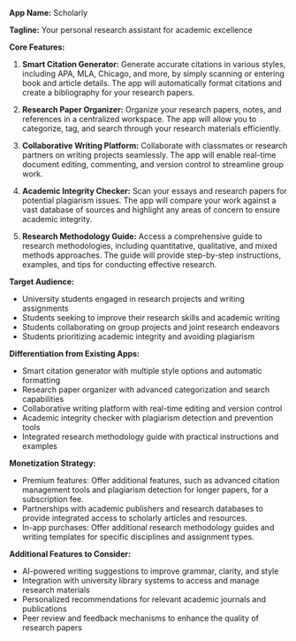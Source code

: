 **App Name:** Scholarly

**Tagline:** Your personal research assistant for academic excellence

**Core Features:**

1. **Smart Citation Generator:** Generate accurate citations in various styles, including APA, MLA, Chicago, and more, by simply scanning or entering book and article details. The app will automatically format citations and create a bibliography for your research papers.

2. **Research Paper Organizer:** Organize your research papers, notes, and references in a centralized workspace. The app will allow you to categorize, tag, and search through your research materials efficiently.

3. **Collaborative Writing Platform:** Collaborate with classmates or research partners on writing projects seamlessly. The app will enable real-time document editing, commenting, and version control to streamline group work.

4. **Academic Integrity Checker:** Scan your essays and research papers for potential plagiarism issues. The app will compare your work against a vast database of sources and highlight any areas of concern to ensure academic integrity.

5. **Research Methodology Guide:** Access a comprehensive guide to research methodologies, including quantitative, qualitative, and mixed methods approaches. The guide will provide step-by-step instructions, examples, and tips for conducting effective research.

**Target Audience:**

- University students engaged in research projects and writing assignments
- Students seeking to improve their research skills and academic writing
- Students collaborating on group projects and joint research endeavors
- Students prioritizing academic integrity and avoiding plagiarism

**Differentiation from Existing Apps:**

- Smart citation generator with multiple style options and automatic formatting
- Research paper organizer with advanced categorization and search capabilities
- Collaborative writing platform with real-time editing and version control
- Academic integrity checker with plagiarism detection and prevention tools
- Integrated research methodology guide with practical instructions and examples

**Monetization Strategy:**

- Premium features: Offer additional features, such as advanced citation management tools and plagiarism detection for longer papers, for a subscription fee.
- Partnerships with academic publishers and research databases to provide integrated access to scholarly articles and resources.
- In-app purchases: Offer additional research methodology guides and writing templates for specific disciplines and assignment types.

**Additional Features to Consider:**

- AI-powered writing suggestions to improve grammar, clarity, and style
- Integration with university library systems to access and manage research materials
- Personalized recommendations for relevant academic journals and publications
- Peer review and feedback mechanisms to enhance the quality of research papers
